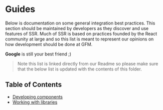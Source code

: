 # Guides
Below is documentation on some general integration best practices. This section should be maintained by developers as they discover and use features of SSR. Much of SSR is based on practices founded by the React community at large and so this list is meant to represent our opinions on how development should be done at GFM. 

**Google** is still your best friend ;)

> Note this list is linked directly from our Readme so please make sure that the below list is updated with the contents of this folder.

## Table of Contents

- [Developing components](./components.md)
- [Working with libraries](./working-with-libraries.md)
